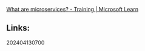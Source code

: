 

[What are microservices? - Training | Microsoft Learn](https://learn.microsoft.com/en-us/training/modules/dotnet-microservices/2-what-are-microservices)

## Links:



202404130700